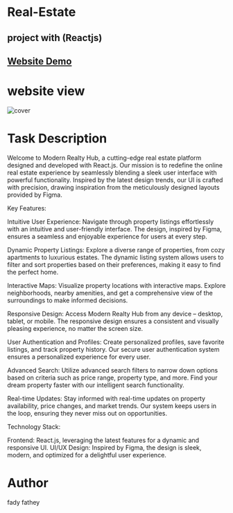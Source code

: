 # Real-Estate 

## project with (Reactjs)  

## [Website Demo](https://real-estate-xi-one.vercel.app/)
# website view
![cover](https://github.com/FadyFathey/Future-Software-Car-Task/assets/117510974/e1a1ffc8-7eaa-4fd1-bf64-f65e4672a3ed)
# Task Description
Welcome to Modern Realty Hub, a cutting-edge real estate platform designed and developed with React.js. Our mission is to redefine the online real estate experience by seamlessly blending a sleek user interface with powerful functionality. Inspired by the latest design trends, our UI is crafted with precision, drawing inspiration from the meticulously designed layouts provided by Figma.

Key Features:

Intuitive User Experience: Navigate through property listings effortlessly with an intuitive and user-friendly interface. The design, inspired by Figma, ensures a seamless and enjoyable experience for users at every step.

Dynamic Property Listings: Explore a diverse range of properties, from cozy apartments to luxurious estates. The dynamic listing system allows users to filter and sort properties based on their preferences, making it easy to find the perfect home.

Interactive Maps: Visualize property locations with interactive maps. Explore neighborhoods, nearby amenities, and get a comprehensive view of the surroundings to make informed decisions.

Responsive Design: Access Modern Realty Hub from any device – desktop, tablet, or mobile. The responsive design ensures a consistent and visually pleasing experience, no matter the screen size.

User Authentication and Profiles: Create personalized profiles, save favorite listings, and track property history. Our secure user authentication system ensures a personalized experience for every user.

Advanced Search: Utilize advanced search filters to narrow down options based on criteria such as price range, property type, and more. Find your dream property faster with our intelligent search functionality.

Real-time Updates: Stay informed with real-time updates on property availability, price changes, and market trends. Our system keeps users in the loop, ensuring they never miss out on opportunities.

Technology Stack:

Frontend: React.js, leveraging the latest features for a dynamic and responsive UI.
UI/UX Design: Inspired by Figma, the design is sleek, modern, and optimized for a delightful user experience.
# Author
fady fathey
